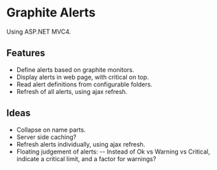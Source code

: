 Graphite Alerts
===============

Using ASP.NET MVC4.

Features
--------
- Define alerts based on graphite monitors.
- Display alerts in web page, with critical on top.
- Read alert definitions from configurable folders.
- Refresh of all alerts, using ajax refresh.

Ideas
-----
- Collapse on name parts.
- Server side caching?
- Refresh alerts individually, using ajax refresh.
- Floating judgement of alerts:
-- Instead of Ok vs Warning vs Critical, indicate a critical limit, and a factor for warnings?